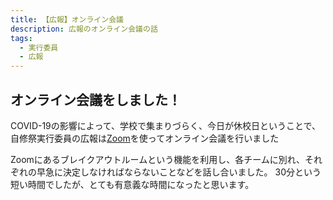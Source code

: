 ```yaml
---
title: 【広報】オンライン会議
description: 広報のオンライン会議の話
tags:
  - 実行委員
  - 広報
---
```

## オンライン会議をしました！
COVID-19の影響によって、学校で集まりづらく、今日が休校日ということで、自修祭実行委員の広報は[Zoom](https://zoom.us)を使ってオンライン会議を行いました

Zoomにあるブレイクアウトルームという機能を利用し、各チームに別れ、それぞれの早急に決定しなければならないことなどを話し合いました。
30分という短い時間でしたが、とても有意義な時間になったと思います。
